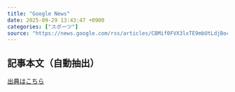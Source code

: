 ```yaml
---
title: "Google News"
date: 2025-09-29 13:43:47 +0900
categories: ["スポーツ"]
source: "https://news.google.com/rss/articles/CBMif0FVX3lxTE9mbUtLdjBockwyUmVjd184aU14RTZ5RVZwTjNBcjdCb3hDUmlsZnBCS2w1Rk9fYy1PSWhMY20xVVhNQnBxakczeXhnbzB0WlFMR0dtODRPQ0QwN3BVNWJJQndNX1JkcjBYUV9wd2VQemlEeHI0UG04d1VQbW1RUTQ?oc=5"
---
```


## 記事本文（自動抽出）
<body class="y0K44d EA71Tc" id="readabilityBody"></body>

[出典はこちら](https://news.google.com/rss/articles/CBMif0FVX3lxTE9mbUtLdjBockwyUmVjd184aU14RTZ5RVZwTjNBcjdCb3hDUmlsZnBCS2w1Rk9fYy1PSWhMY20xVVhNQnBxakczeXhnbzB0WlFMR0dtODRPQ0QwN3BVNWJJQndNX1JkcjBYUV9wd2VQemlEeHI0UG04d1VQbW1RUTQ?oc=5)
